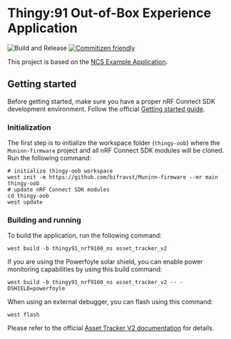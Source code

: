 # Thingy:91 Out-of-Box Experience Application

![Build and Release](https://github.com/bifravst/Muninn-firmware/workflows/Build%2C%20Test%2C%20Release/badge.svg)
[![Commitizen friendly](https://img.shields.io/badge/commitizen-friendly-brightgreen.svg)](http://commitizen.github.io/cz-cli/)

This project is based on the [NCS Example Application](https://github.com/nrfconnect/ncs-example-application).

## Getting started

Before getting started, make sure you have a proper nRF Connect SDK development environment.
Follow the official
[Getting started guide](https://developer.nordicsemi.com/nRF_Connect_SDK/doc/latest/nrf/getting_started.html).

### Initialization

The first step is to initialize the workspace folder (``thingy-oob``) where
the ``Muninn-firmware`` project and all nRF Connect SDK modules will be cloned. Run the following
command:

```shell
# initialize thingy-oob workspace
west init -m https://github.com/bifravst/Muninn-firmware --mr main thingy-oob
# update nRF Connect SDK modules
cd thingy-oob
west update
```

### Building and running

To build the application, run the following command:

```shell
west build -b thingy91_nrf9160_ns asset_tracker_v2
```

If you are using the Powerfoyle solar shield, you can enable power monitoring capabilities by using this build command:

```shell
west build -b thingy91_nrf9160_ns asset_tracker_v2 -- -DSHIELD=powerfoyle
```

When using an external debugger, you can flash using this command:

```shell
west flash
```

Please refer to the official [Asset Tracker V2 documentation](https://developer.nordicsemi.com/nRF_Connect_SDK/doc/2.4.0/nrf/applications/asset_tracker_v2/doc/asset_tracker_v2_description.html) for details.

